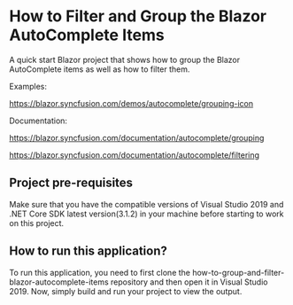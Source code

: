 # How to Filter and Group the Blazor AutoComplete Items
A quick start Blazor project that shows how to group the Blazor AutoComplete items as well as how to filter them.

Examples:

https://blazor.syncfusion.com/demos/autocomplete/grouping-icon   

Documentation: 

https://blazor.syncfusion.com/documentation/autocomplete/grouping 

https://blazor.syncfusion.com/documentation/autocomplete/filtering

## Project pre-requisites
Make sure that you have the compatible versions of Visual Studio 2019 and .NET Core SDK latest version(3.1.2) in your machine before starting to work on this project.

## How to run this application?
To run this application, you need to first clone the how-to-group-and-filter-blazor-autocomplete-items repository and then open it in Visual Studio 2019. Now, simply build and run your project to view the output.


